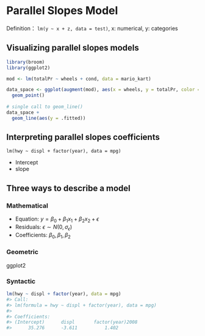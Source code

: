 # Parallel Slopes Model

Definition：
`lm(y ~ x + z, data = test)`, x: numerical, y: categories

## Visualizing parallel slopes models

```r
library(broom)
library(ggplot2)

mod <- lm(totalPr ~ wheels + cond, data = mario_kart)

data_space <- ggplot(augment(mod), aes(x = wheels, y = totalPr, color = cond)) + 
  geom_point()
  
# single call to geom_line()
data_space + 
  geom_line(aes(y = .fitted))
```
## Interpreting parallel slopes coefficients

`lm(hwy ~ displ + factor(year), data = mpg)`

* Intercept
* slope

## Three ways to describe a model

### Mathematical

* Equation: $y = \beta_0 + \beta_1 x_1 + \beta_2 x_2 + \epsilon$
* Residuals: $\epsilon \sim N(0, \sigma_\epsilon)$
* Coefficients: $\beta_0, \beta_1, \beta_2$

### Geometric

ggplot2

### Syntactic

```r
lm(hwy ~ displ + factor(year), data = mpg)
#> Call:
#> lm(formula = hwy ~ displ + factor(year), data = mpg)
#>
#> Coefficients:
#> (Intercept)      displ       factor(year)2008
#>      35.276      -3.611          1.402
```

